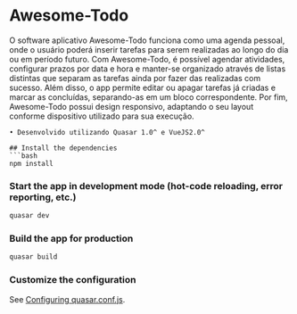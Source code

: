# Awesome-Todo

O software aplicativo Awesome-Todo funciona como uma agenda pessoal, onde o usuário poderá inserir tarefas para serem realizadas ao longo do dia ou em período futuro. Com Awesome-Todo, é possível agendar atividades, configurar prazos por data e hora e manter-se organizado através de listas distintas que separam as tarefas ainda por fazer das realizadas com sucesso. Além disso, o app permite editar ou apagar tarefas já criadas e marcar as concluídas, separando-as em um bloco correspondente. Por fim, Awesome-Todo possui design responsivo, adaptando o seu layout conforme dispositivo utilizado para sua execução.
```
• Desenvolvido utilizando Quasar 1.0^ e VueJS2.0^

## Install the dependencies
```bash
npm install
```

### Start the app in development mode (hot-code reloading, error reporting, etc.)
```bash
quasar dev
```

### Build the app for production
```bash
quasar build
```

### Customize the configuration
See [Configuring quasar.conf.js](https://v1.quasar.dev/quasar-cli/quasar-conf-js).
